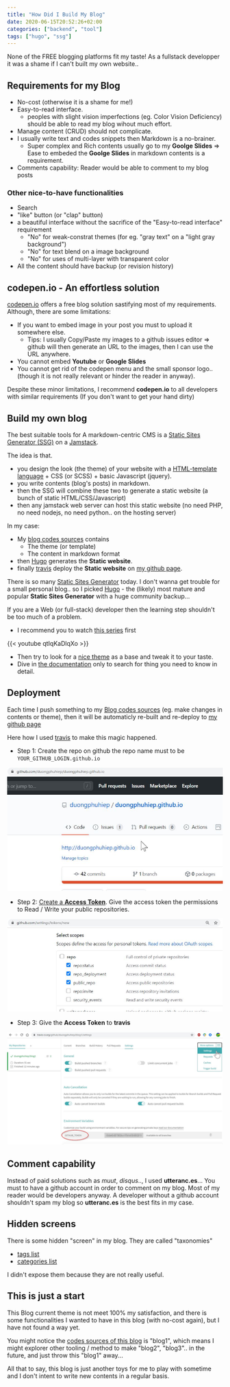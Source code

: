 ```yaml
---
title: "How Did I Build My Blog"
date: 2020-06-15T20:52:26+02:00
categories: ["backend", "tool"]
tags: ["hugo", "ssg"]
---
```


None of the FREE blogging platforms fit my taste! As a fullstack developper it was a shame if I can't built my own website..

## Requirements for my Blog

* No-cost (otherwise it is a shame for me!)
* Easy-to-read interface.
  * peoples with slight vision imperfections (eg. Color Vision Deficiency) should be able to read my blog wihout much effort.
* Manage content (CRUD) should not complicate.
* I usually write text and codes snippets then Markdown is a no-brainer.
  * Super complex and Rich contents usually go to my **Goolge Slides** => Ease to embeded the **Goolge Slides** in markdown contents is a requirement.
* Comments capability: Reader would be able to comment to my blog posts

### Other nice-to-have functionalities

* Search
* "like" button (or "clap" button)
* a beautiful interface without the sacrifice of the "Easy-to-read interface" requirement
  * "No" for weak-constrat themes (for eg. "gray text" on a "light gray background")
  * "No" for text blend on a image background
  * "No" for uses of multi-layer with transparent color
* All the content should have backup (or revision history)

## codepen.io - An effortless solution

[codepen.io](https://codepen.io/dashboard) offers a free blog solution sastifying most of my requirements. Although, there are some limitations:

* If you want to embed image in your post you must to upload it somewhere else.
  * Tips: I usually Copy/Paste my images to a github issues editor => github will then generate an URL to the images, then I can use the URL anywhere.
* You cannot embed **Youtube** or **Google Slides**
* You cannot get rid of the codepen menu and the small sponsor logo.. (though it is not really relevant or hinder the reader in anyway).

Despite these minor limitations, I recommend **codepen.io** to all developers with similar requirements (If you don't want to get your hand dirty)

## Build my own blog

The best suitable tools for A markdown-centric CMS is a [Static Sites Generator (SSG)](https://www.staticgen.com/) on a [Jamstack](https://jamstack.org/).

The idea is that.

* you design the look (the theme) of your website with a [HTML-template language](https://www.google.com/search?q=html+template+language) + CSS (or SCSS) + basic Javascript (jquery).
* you write contents (blog's posts) in markdown.
* then the SSG will combine these two to generate a static website (a bunch of static HTML/CSS/Javascript)
* then any jamstack web server can host this static website (no need PHP, no need nodejs, no need python.. on the hosting server)

In my case:

* My [blog codes sources](https://github.com/duongphuhiep/blog1) contains
  * The theme (or template)
  * The content in markdown format
* then [Hugo](https://gohugo.io/) generates the **Static website**.
* finally [travis](https://travis-ci.org/) deploy the **Static website** on [my github page](https://github.com/duongphuhiep/duongphuhiep.github.io).

There is so many [Static Sites Generator](https://www.staticgen.com/) today. I don't wanna get trouble for a small personal blog.. so I picked [Hugo](https://gohugo.io/) - the (likely) most mature and popular **Static Sites Generator** with a huge community backup...

If you are a Web (or full-stack) developer then the learning step shouldn't be too much of a problem.

* I recommend you to watch [this series](https://www.youtube.com/playlist?list=PLLAZ4kZ9dFpOnyRlyS-liKL5ReHDcj4G3) first

{{< youtube qtIqKaDlqXo >}}

* Then try to look for a [nice theme](https://themes.gohugo.io/) as a base and tweak it to your taste.
* Dive in [the documentation](https://gohugo.io/documentation/) only to search for thing you need to know in detail.

## Deployment

Each time I push something to my [Blog codes sources](https://github.com/duongphuhiep/blog1) (eg. make changes in contents or theme), then it will be automaticly re-built and re-deploy to [my github page](https://github.com/duongphuhiep/duongphuhiep.github.io)

Here how I used [travis](https://travis-ci.org/) to make this magic happened.

* Step 1: Create the repo on github the repo name must to be `YOUR_GITHUB_LOGIN.github.io`

![my github page](my_github_page.jpg)

* Step 2: [Create a **Access Token**](https://help.github.com/en/github/authenticating-to-github/creating-a-personal-access-token-for-the-command-line). Give the access token the permissions to Read / Write your public repositories.

![create git access token](git_access_token.jpg)

* Step 3: Give the **Access Token** to **travis**

![give access token to travis](01_travis.jpg)

## Comment capability

Instead of paid solutions such as *muut*, *disqus*.., I used **utteranc.es**... You must to have a github account in order to comment on my blog. Most of my reader would be developers anyway. A developer without a github account shouldn't spam my blog so **utteranc.es** is the best fits in my case.

## Hidden screens

There is some hidden "screen" in my blog. They are called "taxonomies"

* [tags list](/tags)
* [categories list](/categories)

I didn't expose them because they are not really useful.

## This is just a start

This Blog current theme is not meet 100% my satisfaction, and there is some functionalities I wanted to have in this blog (with no-cost again), but I have not found a way yet.

You might notice the [codes sources of this blog](https://github.com/duongphuhiep/blog1) is "blog1", which means I might explorer other tooling / method to make "blog2", "blog3".. in the future, and just throw this "blog1" away...

All that to say, this blog is just another toys for me to play with sometime and I don't intent to write new contents in a regular basis.
